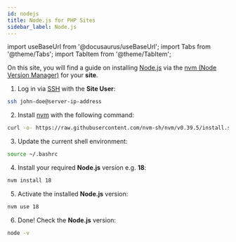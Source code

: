 ```yaml
---
id: nodejs
title: Node.js for PHP Sites
sidebar_label: Node.js
---
```


import useBaseUrl from '@docusaurus/useBaseUrl';
import Tabs from '@theme/Tabs';
import TabItem from '@theme/TabItem';

On this site, you will find a guide on installing [Node.js](https://nodejs.org/en/) via the [nvm (Node Version Manager)](https://github.com/nvm-sh/nvm) for your **site**.

1. Log in via [SSH](../../../frontend-area/ssh-ftp/#ssh-login) with the **Site User**:

```bash
ssh john-doe@server-ip-address
```

2. Install [nvm]((https://github.com/nvm-sh/nvm)) with the following command:

```bash
curl -o- https://raw.githubusercontent.com/nvm-sh/nvm/v0.39.5/install.sh | bash
```

3. Update the current shell environment:

```bash
source ~/.bashrc
```

4. Install your required **Node.js** version e.g. **18**:

```bash
nvm install 18
```

5. Activate the installed **Node.js** version:

```bash
nvm use 18
```

6. Done! Check the **Node.js** version:

```bash
node -v
```
